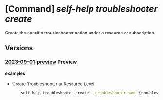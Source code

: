 # [Command] _self-help troubleshooter create_

Create the specific troubleshooter action under a resource or subscription.

## Versions

### [2023-09-01-preview](/Resources/mgmt-plane/L3tzY29wZX0vcHJvdmlkZXJzL21pY3Jvc29mdC5oZWxwL3Ryb3VibGVzaG9vdGVycy97fQ==/2023-09-01-preview.xml) **Preview**

<!-- mgmt-plane /{scope}/providers/microsoft.help/troubleshooters/{} 2023-09-01-preview -->

#### examples

- Create Troubleshooter at Resource Level
    ```bash
        self-help troubleshooter create --troubleshooter-name {troubleshooter-name} --solution-id {solution-id} --parameters {parameters} --scope {scope}
    ```
